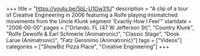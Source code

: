 +++
title = "https://youtu.be/5bL-U1Ow31U"
description = "A clip of a tour of Creative Engineering in 2006 featuring a Rolfe playing mismatched movements from the Uncle Klunk segment 'Exactly How I Feel'"
startdate = "2006-00-00"
pages = ["Orlando, FL (47 W Jefferson St)", "Country Klunk", "Rolfe Dewolfe & Earl Schmerle (Animatronic)", "Classic Stage", "Dook Larue (Animatronic)", "Fatz Geronimo (Animatronic)"]
tags = ["Videos"]
categories = ["ShowBiz Pizza Place", "Creative Engineering"]
+++

